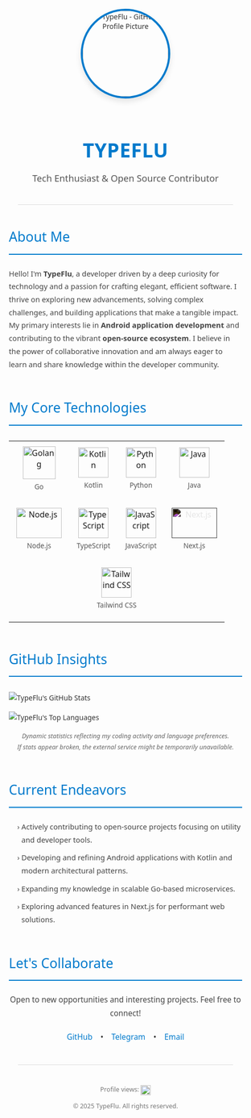 <div align="center" style="font-family: 'Segoe UI', Helvetica, Arial, sans-serif; color: #333;">

  <img src="https://avatars.githubusercontent.com/u/TypeFlu?v=4" width="170" height="170" alt="TypeFlu - GitHub Profile Picture" style="border-radius: 50%; margin-top: 25px; margin-bottom: 20px; border: 4px solid #007ACC; box-shadow: 0 6px 12px rgba(0, 0, 0, 0.1);">

  <h1 style="font-size: 2.8em; font-weight: 600; color: #007ACC; margin-bottom: 8px; letter-spacing: 0.5px;">
    TYPEFLU
  </h1>
  <p style="font-size: 1.3em; color: #555; margin-bottom: 30px; font-weight: 300;">
    Tech Enthusiast & Open Source Contributor
  </p>
</div>

<hr style="border: 0; height: 1px; background: #ddd; margin: 40px auto; width: 85%;">

<div style="max-width: 850px; margin: auto; padding: 0 20px; font-family: 'Segoe UI', Helvetica, Arial, sans-serif; color: #333; line-height: 1.75;">

  <h2 style="color: #007ACC; font-size: 1.9em; font-weight: 500; border-bottom: 2px solid #007ACC; padding-bottom: 10px; margin-top: 40px; margin-bottom: 25px;">
    About Me
  </h2>
  <p style="font-size: 1.05em; color: #444;">
    Hello! I'm <strong>TypeFlu</strong>, a developer driven by a deep curiosity for technology and a passion for crafting elegant, efficient software. I thrive on exploring new advancements, solving complex challenges, and building applications that make a tangible impact. My primary interests lie in <strong>Android application development</strong> and contributing to the vibrant <strong>open-source ecosystem</strong>. I believe in the power of collaborative innovation and am always eager to learn and share knowledge within the developer community.
  </p>

  <h2 style="color: #007ACC; font-size: 1.9em; font-weight: 500; border-bottom: 2px solid #007ACC; padding-bottom: 10px; margin-top: 50px; margin-bottom: 30px;">
    My Core Technologies
  </h2>
  <div align="center" style="margin-bottom: 30px;">
    <table style="border-collapse: collapse; width: auto; margin: auto;">
      <tr>
        <td style="padding: 10px 15px; text-align: center;">
          <img src="https://cdn.jsdelivr.net/gh/devicons/devicon@latest/icons/go/go-original-wordmark.svg" alt="Golang" width="65" height="65"/>
          <p style="font-size: 0.85em; margin-top: 5px; color: #555;">Go</p>
        </td>
        <td style="padding: 10px 15px; text-align: center;">
          <img src="https://cdn.jsdelivr.net/gh/devicons/devicon@latest/icons/kotlin/kotlin-original.svg" alt="Kotlin" width="60" height="60"/>
          <p style="font-size: 0.85em; margin-top: 5px; color: #555;">Kotlin</p>
        </td>
        <td style="padding: 10px 15px; text-align: center;">
          <img src="https://cdn.jsdelivr.net/gh/devicons/devicon@latest/icons/python/python-original.svg" alt="Python" width="60" height="60"/>
          <p style="font-size: 0.85em; margin-top: 5px; color: #555;">Python</p>
        </td>
        <td style="padding: 10px 15px; text-align: center;">
          <img src="https://cdn.jsdelivr.net/gh/devicons/devicon@latest/icons/java/java-original.svg" alt="Java" width="60" height="60"/>
          <p style="font-size: 0.85em; margin-top: 5px; color: #555;">Java</p>
        </td>
      </tr>
      <tr>
        <td style="padding: 10px 15px; text-align: center;">
          <img src="https://cdn.jsdelivr.net/gh/devicons/devicon@latest/icons/nodejs/nodejs-original-wordmark.svg" alt="Node.js" width="90" height="60"/>
          <p style="font-size: 0.85em; margin-top: 5px; color: #555;">Node.js</p>
        </td>
        <td style="padding: 10px 15px; text-align: center;">
          <img src="https://cdn.jsdelivr.net/gh/devicons/devicon@latest/icons/typescript/typescript-original.svg" alt="TypeScript" width="60" height="60"/>
          <p style="font-size: 0.85em; margin-top: 5px; color: #555;">TypeScript</p>
        </td>
        <td style="padding: 10px 15px; text-align: center;">
          <img src="https://cdn.jsdelivr.net/gh/devicons/devicon@latest/icons/javascript/javascript-original.svg" alt="JavaScript" width="60" height="60"/>
          <p style="font-size: 0.85em; margin-top: 5px; color: #555;">JavaScript</p>
        </td>
        <td style="padding: 10px 15px; text-align: center;">
          <img src="https://cdn.jsdelivr.net/gh/devicons/devicon@latest/icons/nextjs/nextjs-original-wordmark.svg" alt="Next.js" width="90" height="60" style="filter: invert(1);"/> <p style="font-size: 0.85em; margin-top: 5px; color: #555;">Next.js</p>
        </td>
      </tr>
      <tr>
        <td colspan="4" style="padding: 10px 15px; text-align: center;">
          <img src="https://cdn.jsdelivr.net/gh/devicons/devicon@latest/icons/tailwindcss/tailwindcss-original.svg" alt="Tailwind CSS" width="60" height="60"/>
          <p style="font-size: 0.85em; margin-top: 5px; color: #555;">Tailwind CSS</p>
        </td>
      </tr>
    </table>
  </div>

  <h2 style="color: #007ACC; font-size: 1.9em; font-weight: 500; border-bottom: 2px solid #007ACC; padding-bottom: 10px; margin-top: 50px; margin-bottom: 30px;">
    GitHub Insights
  </h2>

![TypeFlu's GitHub Stats](https://github-readme-stats.vercel.app/api?username=TypeFlu&show_icons=true&include_all_commits=true&count_private=true&rank_icon=percentile&theme=vision-friendly-dark&hide_border=true&title_color=58A6FF&icon_color=58A6FF&text_color=C9D1D9)

![TypeFlu's Top Languages](https://github-readme-stats.vercel.app/api/top-langs/?username=TypeFlu&layout=compact&langs_count=8&theme=vision-friendly-dark&hide_border=true&title_color=58A6FF&icon_color=58A6FF&text_color=C9D1D9)

  <p align="center" style="font-size: 0.9em; color: #666; margin-top: 10px; margin-bottom: 40px;">
    <i>Dynamic statistics reflecting my coding activity and language preferences.</i>
    <br/>
    <i>If stats appear broken, the external service might be temporarily unavailable.</i>
  </p>

  <h2 style="color: #007ACC; font-size: 1.9em; font-weight: 500; border-bottom: 2px solid #007ACC; padding-bottom: 10px; margin-top: 50px; margin-bottom: 25px;">
    Current Endeavors
  </h2>
  <ul style="font-size: 1.05em; color: #444; list-style-type: '› '; padding-left: 25px;">
    <li style="margin-bottom: 10px;">Actively contributing to open-source projects focusing on utility and developer tools.</li>
    <li style="margin-bottom: 10px;">Developing and refining Android applications with Kotlin and modern architectural patterns.</li>
    <li style="margin-bottom: 10px;">Expanding my knowledge in scalable Go-based microservices.</li>
    <li>Exploring advanced features in Next.js for performant web solutions.</li>
  </ul>

  <h2 style="color: #007ACC; font-size: 1.9em; font-weight: 500; border-bottom: 2px solid #007ACC; padding-bottom: 10px; margin-top: 50px; margin-bottom: 25px;">
    Let's Collaborate
  </h2>
  <div align="center" style="font-size: 1.1em; margin-bottom: 40px;">
    <p style="color: #444; margin-bottom: 20px;">
      Open to new opportunities and interesting projects. Feel free to connect!
    </p>
    <p>
      <a href="https://github.com/TypeFlu" style="text-decoration: none; color: #007ACC; font-weight: 500; margin: 0 12px;">GitHub</a> •
      <a href="https://t.me/TypeFlu" style="text-decoration: none; color: #007ACC; font-weight: 500; margin: 0 12px;">Telegram</a> •
      <a href="mailto:Typeflu@gmail.com" style="text-decoration: none; color: #007ACC; font-weight: 500; margin: 0 12px;">Email</a>
    </p>
  </div>

</div>

<hr style="border: 0; height: 1px; background: #ddd; margin: 40px auto; width: 85%;">

<div align="center" style="font-family: 'Segoe UI', Helvetica, Arial, sans-serif; color: #777; font-size: 0.9em; margin-bottom: 30px;">
  <p style="margin-bottom: 5px;">Profile views: <img src="https://komarev.com/ghpvc/?username=TypeFlu&label=&color=007ACC&style=flat&logoColor=white&bg_color=fafafa" alt="Profile views" style="vertical-align: middle; height: 20px;"/></p>
  <p>&copy; 2025 TypeFlu. All rights reserved.</p>
</div>
